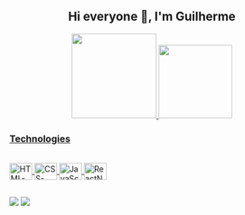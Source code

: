 
<h2 align = "center"> Hi everyone 👋, I'm Guilherme </h2>

<div align="center">
  <a href="https://github.com/imguilhermesiqueira">
  <img height="150em" src="https://github-readme-stats.vercel.app/api?username=imguilhermesiqueira&show_icons=true&theme=dark&include_all_commits=true&count_private=true"/>
  <img height="130em" src="https://github-readme-stats.vercel.app/api/top-langs/?username=imguilhermesiqueira&layout=compact&langs_count=7&theme=dark"/>
</div>
  
  <h3> Technologies </h3>

<div style="display: inline_block"><br>
  <img align="center" alt="HTML-Gui" height="30" width="40" src="https://cdn.jsdelivr.net/gh/devicons/devicon/icons/html5/html5-original.svg" />
  <img align="center" alt="CSS-Gui" height="30" width="40" src="https://cdn.jsdelivr.net/gh/devicons/devicon/icons/css3/css3-original.svg" />
  <img align="center" alt="JavaScript-Gui" height="30" width="40" src="https://cdn.jsdelivr.net/gh/devicons/devicon/icons/javascript/javascript-original.svg" />
  <img align="center" alt="ReactNative-Gui" height="30" width="40" src="https://cdn.jsdelivr.net/gh/devicons/devicon/icons/react/react-original.svg" />
</div>

  ##
  
  <a href="https://www.linkedin.com/in/souguilhermesiqueira/" target="_blank"><img src="https://img.shields.io/badge/LinkedIn-0077B5?style=for-the-badge&logo=linkedin&logoColor=white"></a>
 <a href = "mailto:siqueiraguilherme516@gmail.com"><img src="https://img.shields.io/badge/Gmail-D14836?style=for-the-badge&logo=gmail&logoColor=white" target="_blank"></a>
  
  
